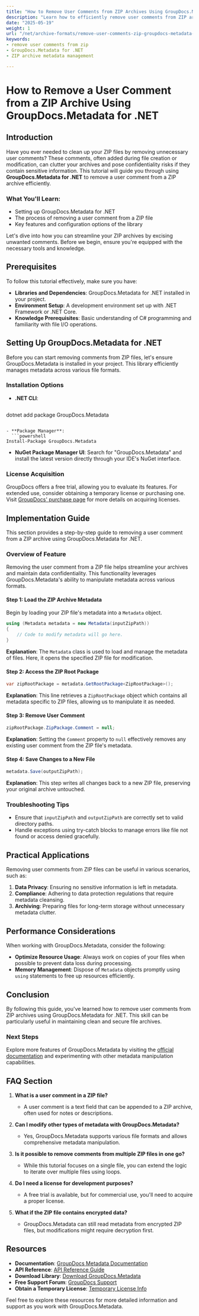 ```yaml
---
title: "How to Remove User Comments from ZIP Archives Using GroupDocs.Metadata for .NET"
description: "Learn how to efficiently remove user comments from ZIP archives using GroupDocs.Metadata for .NET, ensuring data privacy and compliance."
date: "2025-05-19"
weight: 1
url: "/net/archive-formats/remove-user-comments-zip-groupdocs-metadata-net/"
keywords:
- remove user comments from zip
- GroupDocs.Metadata for .NET
- ZIP archive metadata management

---
```



# How to Remove a User Comment from a ZIP Archive Using GroupDocs.Metadata for .NET

## Introduction

Have you ever needed to clean up your ZIP files by removing unnecessary user comments? These comments, often added during file creation or modification, can clutter your archives and pose confidentiality risks if they contain sensitive information. This tutorial will guide you through using **GroupDocs.Metadata for .NET** to remove a user comment from a ZIP archive efficiently.

### What You'll Learn:
- Setting up GroupDocs.Metadata for .NET
- The process of removing a user comment from a ZIP file
- Key features and configuration options of the library

Let's dive into how you can streamline your ZIP archives by excising unwanted comments. Before we begin, ensure you're equipped with the necessary tools and knowledge.

## Prerequisites

To follow this tutorial effectively, make sure you have:

- **Libraries and Dependencies**: GroupDocs.Metadata for .NET installed in your project.
- **Environment Setup**: A development environment set up with .NET Framework or .NET Core.
- **Knowledge Prerequisites**: Basic understanding of C# programming and familiarity with file I/O operations.

## Setting Up GroupDocs.Metadata for .NET

Before you can start removing comments from ZIP files, let's ensure GroupDocs.Metadata is installed in your project. This library efficiently manages metadata across various file formats.

### Installation Options

- **.NET CLI**:
  ```bash
dotnet add package GroupDocs.Metadata
```

- **Package Manager**:
  ```powershell
Install-Package GroupDocs.Metadata
```

- **NuGet Package Manager UI**: Search for "GroupDocs.Metadata" and install the latest version directly through your IDE's NuGet interface.

### License Acquisition

GroupDocs offers a free trial, allowing you to evaluate its features. For extended use, consider obtaining a temporary license or purchasing one. Visit [GroupDocs' purchase page](https://purchase.groupdocs.com/temporary-license/) for more details on acquiring licenses.

## Implementation Guide

This section provides a step-by-step guide to removing a user comment from a ZIP archive using GroupDocs.Metadata for .NET.

### Overview of Feature

Removing the user comment from a ZIP file helps streamline your archives and maintain data confidentiality. This functionality leverages GroupDocs.Metadata's ability to manipulate metadata across various formats.

#### Step 1: Load the ZIP Archive Metadata

Begin by loading your ZIP file's metadata into a `Metadata` object.

```csharp
using (Metadata metadata = new Metadata(inputZipPath))
{
    // Code to modify metadata will go here.
}
```

**Explanation**: The `Metadata` class is used to load and manage the metadata of files. Here, it opens the specified ZIP file for modification.

#### Step 2: Access the ZIP Root Package

```csharp
var zipRootPackage = metadata.GetRootPackage<ZipRootPackage>();
```

**Explanation**: This line retrieves a `ZipRootPackage` object which contains all metadata specific to ZIP files, allowing us to manipulate it as needed.

#### Step 3: Remove User Comment

```csharp
zipRootPackage.ZipPackage.Comment = null;
```

**Explanation**: Setting the `Comment` property to `null` effectively removes any existing user comment from the ZIP file's metadata.

#### Step 4: Save Changes to a New File

```csharp
metadata.Save(outputZipPath);
```

**Explanation**: This step writes all changes back to a new ZIP file, preserving your original archive untouched.

### Troubleshooting Tips

- Ensure that `inputZipPath` and `outputZipPath` are correctly set to valid directory paths.
- Handle exceptions using try-catch blocks to manage errors like file not found or access denied gracefully.

## Practical Applications

Removing user comments from ZIP files can be useful in various scenarios, such as:

1. **Data Privacy**: Ensuring no sensitive information is left in metadata.
2. **Compliance**: Adhering to data protection regulations that require metadata cleansing.
3. **Archiving**: Preparing files for long-term storage without unnecessary metadata clutter.

## Performance Considerations

When working with GroupDocs.Metadata, consider the following:

- **Optimize Resource Usage**: Always work on copies of your files when possible to prevent data loss during processing.
- **Memory Management**: Dispose of `Metadata` objects promptly using `using` statements to free up resources efficiently.

## Conclusion

By following this guide, you've learned how to remove user comments from ZIP archives using GroupDocs.Metadata for .NET. This skill can be particularly useful in maintaining clean and secure file archives.

### Next Steps

Explore more features of GroupDocs.Metadata by visiting the [official documentation](https://docs.groupdocs.com/metadata/net/) and experimenting with other metadata manipulation capabilities.

## FAQ Section

1. **What is a user comment in a ZIP file?**
   - A user comment is a text field that can be appended to a ZIP archive, often used for notes or descriptions.

2. **Can I modify other types of metadata with GroupDocs.Metadata?**
   - Yes, GroupDocs.Metadata supports various file formats and allows comprehensive metadata manipulation.

3. **Is it possible to remove comments from multiple ZIP files in one go?**
   - While this tutorial focuses on a single file, you can extend the logic to iterate over multiple files using loops.

4. **Do I need a license for development purposes?**
   - A free trial is available, but for commercial use, you'll need to acquire a proper license.

5. **What if the ZIP file contains encrypted data?**
   - GroupDocs.Metadata can still read metadata from encrypted ZIP files, but modifications might require decryption first.

## Resources

- **Documentation**: [GroupDocs Metadata Documentation](https://docs.groupdocs.com/metadata/net/)
- **API Reference**: [API Reference Guide](https://reference.groupdocs.com/metadata/net/)
- **Download Library**: [Download GroupDocs.Metadata](https://releases.groupdocs.com/metadata/net/)
- **Free Support Forum**: [GroupDocs Support](https://forum.groupdocs.com/c/metadata/)
- **Obtain a Temporary License**: [Temporary License Info](https://purchase.groupdocs.com/temporary-license/) 

Feel free to explore these resources for more detailed information and support as you work with GroupDocs.Metadata.
